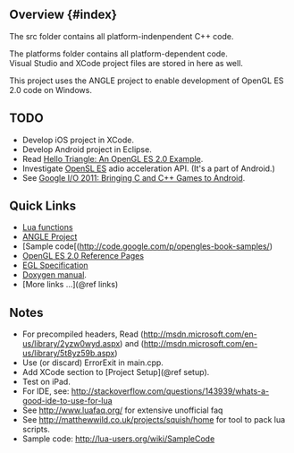 Overview {#index}
--------

The src folder contains all platform-indenpendent C++ code.

The platforms folder contains all platform-dependent code.  
Visual Studio and XCode project files are stored in here as well.

This project uses the ANGLE project to enable development of OpenGL ES 2.0 code on Windows.

TODO
----

- Develop iOS project in XCode.
- Develop Android project in Eclipse.
- Read [Hello Triangle: An OpenGL ES 2.0 Example](http://www.khronos.org/assets/uploads/books/openglr_es_20_programming_guide_sample.pdf).
- Investigate [OpenSL ES](http://www.khronos.org/opensles/) adio acceleration API. 
  (It's a part of Android.)
- See [Google I/O 2011: Bringing C and C++ Games to Android](http://www.youtube.com/watch?v=5yorhsSPFG4).
  
Quick Links
-----------

- [Lua functions](http://www.lua.org/manual/5.1/index.html#index)
- [ANGLE Project](http://code.google.com/p/angleproject/)
- [Sample code[(http://code.google.com/p/opengles-book-samples/)
- [OpenGL ES 2.0 Reference Pages](http://www.khronos.org/opengles/sdk/docs/man/)
- [EGL Specification](http://www.khronos.org/registry/egl/specs/eglspec.1.4.20110406.pdf)
- [Doxygen manual](file:///C:/Program%20Files/doxygen/html/markdown.html).
- [More links ...](@ref links)

Notes
-----

- For precompiled headers, Read (http://msdn.microsoft.com/en-us/library/2yzw0wyd.aspx) and (http://msdn.microsoft.com/en-us/library/5t8yz59b.aspx)
- Use (or discard) ErrorExit in main.cpp.
- Add XCode section to [Project Setup](@ref setup).
- Test on iPad.
- For IDE, see: http://stackoverflow.com/questions/143939/whats-a-good-ide-to-use-for-lua
- See http://www.luafaq.org/ for extensive unofficial faq
- See http://matthewwild.co.uk/projects/squish/home for tool to pack lua scripts.
- Sample code: http://lua-users.org/wiki/SampleCode

